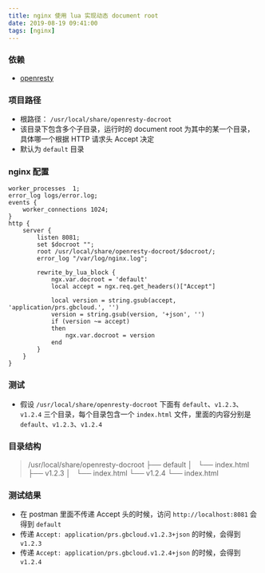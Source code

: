 ```yaml
---
title: nginx 使用 lua 实现动态 document root
date: 2019-08-19 09:41:00
tags: [nginx]
---
```


### 依赖

* [openresty](https://openresty.org/en/)


### 项目路径

* 根路径： `/usr/local/share/openresty-docroot`
* 该目录下包含多个子目录，运行时的 document root 为其中的某一个目录，具体哪一个根据 HTTP 请求头 Accept 决定
* 默认为 `default` 目录


### nginx 配置

```
worker_processes  1;
error_log logs/error.log;
events {
    worker_connections 1024;
}
http {
    server {
        listen 8081;
        set $docroot "";
        root /usr/local/share/openresty-docroot/$docroot/;
        error_log "/var/log/nginx.log";

        rewrite_by_lua_block {
            ngx.var.docroot = 'default'
            local accept = ngx.req.get_headers()["Accept"]

            local version = string.gsub(accept, 'application/prs.gbcloud.', '')
            version = string.gsub(version, '+json', '')
            if (version ~= accept)
            then
                ngx.var.docroot = version
            end
        }
    }
}
```


### 测试

* 假设 `/usr/local/share/openresty-docroot` 下面有 `default`、`v1.2.3`、`v1.2.4` 三个目录，每个目录包含一个 `index.html` 文件，里面的内容分别是 `default`、`v1.2.3`、`v1.2.4`


### 目录结构

>/usr/local/share/openresty-docroot
├── default
│   └── index.html
├── v1.2.3
│   └── index.html
└── v1.2.4
    └── index.html


### 测试结果
 
* 在 postman 里面不传递 Accept 头的时候，访问 `http://localhost:8081` 会得到 `default`
* 传递 `Accept: application/prs.gbcloud.v1.2.3+json` 的时候，会得到 `v1.2.3`
* 传递 `Accept: application/prs.gbcloud.v1.2.4+json` 的时候，会得到 `v1.2.4`
